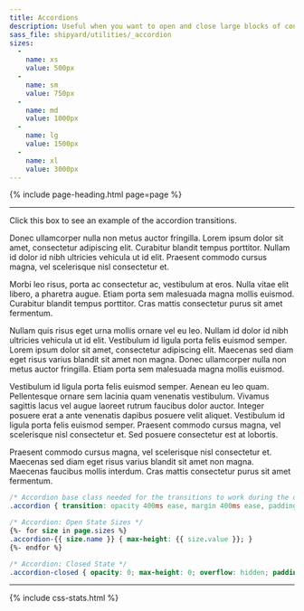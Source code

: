 ```yaml
---
title: Accordions
description: Useful when you want to open and close large blocks of content in a more elegant way.
sass_file: shipyard/utilities/_accordion
sizes:
  -
    name: xs
    value: 500px
  -
    name: sm
    value: 750px
  -
    name: md
    value: 1000px
  -
    name: lg
    value: 1500px
  -
    name: xl
    value: 3000px
---
```


{% include page-heading.html page=page %}

---

<div class="box-secondary mb-30">
  <div class="box box-padding box-link pt-20 pb-20" accordion="#accordion-example">
    Click this box to see an example of the accordion transitions.
  </div>
  <div id="accordion-example" class="accordion accordion-xs accordion-closed box-padding rounded-bottom">
    <p>Donec ullamcorper nulla non metus auctor fringilla. Lorem ipsum dolor sit amet, consectetur adipiscing elit. Curabitur blandit tempus porttitor. Nullam id dolor id nibh ultricies vehicula ut id elit. Praesent commodo cursus magna, vel scelerisque nisl consectetur et.</p>
    <p>Morbi leo risus, porta ac consectetur ac, vestibulum at eros. Nulla vitae elit libero, a pharetra augue. Etiam porta sem malesuada magna mollis euismod. Curabitur blandit tempus porttitor. Cras mattis consectetur purus sit amet fermentum.</p>
    <p>Nullam quis risus eget urna mollis ornare vel eu leo. Nullam id dolor id nibh ultricies vehicula ut id elit. Vestibulum id ligula porta felis euismod semper. Lorem ipsum dolor sit amet, consectetur adipiscing elit. Maecenas sed diam eget risus varius blandit sit amet non magna. Donec ullamcorper nulla non metus auctor fringilla. Etiam porta sem malesuada magna mollis euismod.</p>
    <p>Vestibulum id ligula porta felis euismod semper. Aenean eu leo quam. Pellentesque ornare sem lacinia quam venenatis vestibulum. Vivamus sagittis lacus vel augue laoreet rutrum faucibus dolor auctor. Integer posuere erat a ante venenatis dapibus posuere velit aliquet. Vestibulum id ligula porta felis euismod semper. Praesent commodo cursus magna, vel scelerisque nisl consectetur et. Sed posuere consectetur est at lobortis.</p>
    <p>Praesent commodo cursus magna, vel scelerisque nisl consectetur et. Maecenas sed diam eget risus varius blandit sit amet non magna. Maecenas faucibus mollis interdum. Cras mattis consectetur purus sit amet fermentum.</p>
  </div>
</div>

```css
/* Accordion base class needed for the transitions to work during the open and closed states. */  
.accordion { transition: opacity 400ms ease, margin 400ms ease, padding 400ms ease, max-height 400ms ease }

/* Accordion: Open State Sizes */
{%- for size in page.sizes %}
.accordion-{{ size.name }} { max-height: {{ size.value }}; }
{%- endfor %}

/* Accordion: Closed State */
.accordion-closed { opacity: 0; max-height: 0; overflow: hidden; padding-top: 0; padding-bottom: 0; margin-top: 0; margin-bottom: 0; }
```

---

{% include css-stats.html %}
